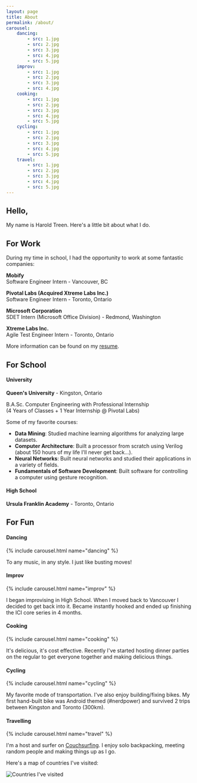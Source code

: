 ```yaml
---
layout: page
title: About
permalink: /about/
carousel:
    dancing:
        - src: 1.jpg
        - src: 2.jpg
        - src: 3.jpg
        - src: 4.jpg
        - src: 5.jpg
    improv:
        - src: 1.jpg
        - src: 2.jpg
        - src: 3.jpg
        - src: 4.jpg
    cooking:
        - src: 1.jpg
        - src: 2.jpg
        - src: 3.jpg
        - src: 4.jpg
        - src: 5.jpg
    cycling:
        - src: 1.jpg
        - src: 2.jpg
        - src: 3.jpg
        - src: 4.jpg
        - src: 5.jpg  
    travel:
        - src: 1.jpg
        - src: 2.jpg
        - src: 3.jpg
        - src: 4.jpg
        - src: 5.jpg
---
```


## Hello,

My name is Harold Treen. Here's a little bit about what I do.

## For Work

During my time in school, I had the opportunity to work at some fantastic companies:

**Mobify**  
Software Engineer Intern - Vancouver, BC

**Pivotal Labs (Acquired Xtreme Labs Inc.)**  
Software Engineer Intern - Toronto, Ontario

**Microsoft Corporation**  
SDET Intern (Microsoft Office Division) - Redmond, Washington

**Xtreme Labs Inc.**  
Agile Test Engineer Intern - Toronto, Ontario

More information can be found on my [resume](/resume).

## For School

#### University

**Queen's University** - Kingston, Ontario

B.A.Sc. Computer Engineering with Professional Internship  
(4 Years of Classes + 1 Year Internship @ Pivotal Labs)

Some of my favorite courses:

- **Data Mining**: Studied machine learning algorithms for analyzing large datasets.
- **Computer Architecture**: Built a processor from scratch using Verilog (about 150 hours of my life I'll never get back...).
- **Neural Networks**: Built neural networks and studied their applications in a variety of fields.
- **Fundamentals of Software Development**: Built software for controlling a computer using gesture recognition.

#### High School
**Ursula Franklin Academy** - Toronto, Ontario

## For Fun

#### Dancing

{% include carousel.html name="dancing" %}

To any music, in any style. I just like busting moves!

#### Improv

{% include carousel.html name="improv" %}

I began improvising in High School. When I moved back to Vancouver I decided to get back into it. Became instantly hooked and ended up finishing the ICI core series in 4 months.

#### Cooking

{% include carousel.html name="cooking" %}

It's delicious, it's cost effective. Recently I've started hosting dinner parties on the regular to get everyone together and making delicious things.

#### Cycling

{% include carousel.html name="cycling" %}

My favorite mode of transportation. I've also enjoy building/fixing bikes. My first hand-built bike was Android themed (#nerdpower) and survived 2 trips between Kingston and Toronto (300km).

#### Travelling

{% include carousel.html name="travel" %}

I'm a host and surfer on [Couchsurfing](https://www.couchsurfing.com/people/haroldtreen). I enjoy solo backpacking, meeting random people and making things up as I go.

Here's a map of countries I've visited:

![Countries I've visited](../assets/countries-visited.jpg)
